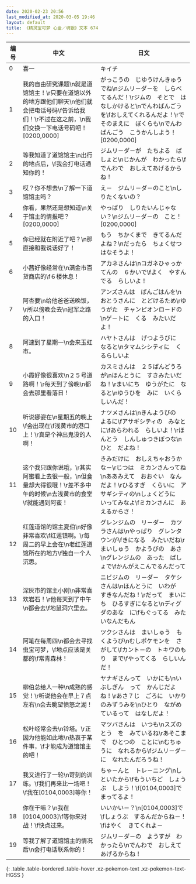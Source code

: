 ```yaml
---
date: 2020-02-23 20:56
last_modified_at: 2020-03-05 19:46
layout: default
title: 《精灵宝可梦 心金／魂银》文本 674
---
```

| 编号 | 中文 | 日文 |
| ---- | ---- | ---- |
| 0 | 喜一 | キイチ |
| 1 | 我的自由研究课题\n就是道馆馆主！\r只要在道馆以外的地方跟他们聊天\n他们就会把电话号码\f告诉给我们！\r不过在这之前，\n我们交换一下电话号码吧！[0200,0000] | がっこうの　じゆうけんきゅうでね\nジムリ－ダ－を　しらべてるんだ！\rジムの　そとで　はなしかけると\nでんわばんごうを\fおしえてくれるんだよ！\rで　そのまえに　ぼくらも\nでんわばんごう　こうかんしよう！[0200,0000] |
| 2 | 等我知道了道馆馆主\n出行的地点后，\f我会打电话通知你的！ | ジムリ－ダ－が　たちよる　ばしょと\nじかんが　わかったら\fでんわで　おしえてあげるからね！ |
| 3 | 哎？你不想去\n了解一下道馆馆主吗？ | え－　ジムリ－ダ－のこと\nしりたくないの？ |
| 4 | 你看，果然还是想知道\n关于馆主的情报吧？[0200,0000] | やっぱり　しりたいんじゃない？\nジムリ－ダ－の　こと！[0200,0000] |
| 5 | 你已经就在附近了吧？\n那直接和我说话好了！ | もう　ちかくまで　きてるんだよね？\nだったら　ちょくせつ　はなそうよ！ |
| 6 | 小茜好像经常在\n满金市百货商店的\f６楼休息！ | アカネさんは\nコガネひゃっかてんの　６かいで\fよく　やすんでる　らしいよ！ |
| 7 | 阿杏要\n给他爸爸送晚饭，\r所以傍晚会去\n冠军之路的入口！ | アンズさんは　ばんごはんを\nおとうさんに　とどけるため\rゆうがた　チャンピオンロ－ドの\nゲ－トに　くる　みたいだよ！ |
| 8 | 阿速到了星期一\n会来玉虹市。 | ハヤトさんは　げつようびに　なると\nタマムシシティに　くるらしいよ |
| 9 | 小霞好像很喜欢\n２５号道路啊！\r每天到了傍晚\n都会去那里看落日！ | カスミさんは　２５ばんどうろが\nほんとうに　すきみたいだね！\rまいにち　ゆうがたに　なると\nゆうひを　みに　いくらしいんだ！ |
| 10 | 听说娜姿在\n星期五的晚上\f会出现在\f浅黄市的港口上！\r真是个神出鬼没的人啊！ | ナツメさんは\nきんようびの　よるに\fアサギシティの　みなとに\fあらわれる　らしいよ！\rほんとう　しんしゅつきぼつな\nひと　だよね！ |
| 11 | 这个我只跟你说哦，\r其实阿蜜看上去很一般，\n但食量却大得很哦！\r差不多中午的时候\n去浅黄市的食堂\f就能遇到阿蜜！ | きみだけに　おしえちゃおうかな－\rじつは　ミカンさんってね\nああみえて　おおぐい　なんだよ！\rひるすぎ　くらいに　アサギシティの\nしょくどうに　いってみなよ\fミカンさんに　あえるからさ！ |
| 12 | 红莲道馆的馆主夏伯\n好像非常喜欢\f红莲镇啊。\r每周二的早上会在\n老红莲道馆所在的地方\f独自一个人沉思。 | グレンジムの　リ－ダ－　カツラさんは\nやっぱり　グレンタウンが\fきになる　みたいだね\rまいしゅう　かようびの　あさ\nグレンジムの　あった　ばしょで\fかんがえこんでるんだって |
| 13 | 深灰市的馆主小刚\n非常喜欢岩石！\r他每天到了中午\n都会去\f地鼠洞穴里去。 | ニビジムの　リ－ダ－　タケシさんは\nほんとうに　いわが　すきなんだね！\rだって　まいにち　ひるすぎになると\nディグダのあな　に\fもぐってる　みたいなんだもん |
| 14 | 阿笔在每周四\n都会去寻找虫宝可梦，\f地点应该是关都的\f常青森林！ | ツクシさんは　まいしゅう　もくようび\nむしポケモンを　さがして\fカント－の　トキワのもり　まで\fやってくる　らしいんだ！ |
| 15 | 柳伯总给人一种\n成熟的感觉！\r听说他会在早上７点左右\n会去眺望愤怒之湖！ | ヤナギさんって　いかにも\nいぶしぎん　って　かんじだよね！\rあさ７じ　ごろに　いかりのみずうみを\nひとり　ながめているって　はなしだよ！ |
| 16 | 松叶经常会去\n铃塔。\r正因为他能如此地\n热衷于某件事，\f才能成为道馆馆主的吧！ | マツバさんは　いつも\nスズのとう　を　みているね\rあそこまで　ひとつの　ことに\nむちゅうに　なれるから\fジムリ－ダ－に　なれたんだろうね！ |
| 17 | 我又进行了一轮\n苛刻的训练。\f我们再来比一场吧！\f我在[0104,0003]等你！ | ちゃ－んと　トレ－ニング\nしといたから\fもういちど　しょうぶ　しよう！\f[0104,0003]で　まってるよ！ |
| 18 | 你在干嘛？\n我在[0104,0003]\f等你来对战！\f快点过来。 | いいかい－？\n[0104,0003]で\fしょうぶ　するんだからね－！\fはやく　きてくれよ－ |
| 19 | 等我了解了道馆馆主的情况后\n会打电话联系你的！ | ジムリ－ダ－の　ようすが　わかったら\nでんわで　おしえてあげるからね！ |
{: .table .table-bordered .table-hover .xz-pokemon-text .xz-pokemon-text-HGSS }